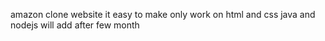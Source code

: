 amazon clone website it easy to make 
only work on html and css 
java and nodejs will add after few 
month 
